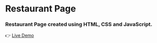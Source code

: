 # Restaurant Page

### Restaurant Page created using HTML, CSS and JavaScript.

:point_right: [Live Demo](https://shivam-bansal1.github.io/restaurant-page/)
